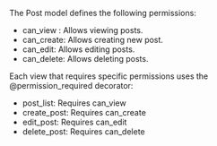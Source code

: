 The Post model defines the following permissions:

- can_view : Allows viewing posts.
- can_create: Allows creating new post.
- can_edit: Allows editing posts.
- can_delete: Allows deleting posts.

Each view that requires specific permissions uses the @permission_required decorator:

- post_list: Requires can_view
- create_post: Requires can_create
- edit_post: Requires can_edit
- delete_post: Requires can_delete
